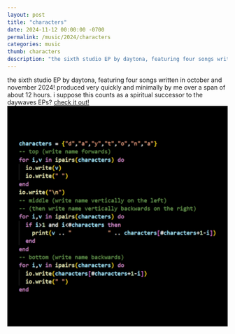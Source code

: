 ```yaml
---
layout: post
title: "characters"
date: 2024-11-12 00:00:00 -0700
permalink: /music/2024/characters
categories: music
thumb: characters
description: "the sixth studio EP by daytona, featuring four songs written in october and november 2024! produced very quickly and minimally by me over a span of about 12 hours."
---
```

the sixth studio EP by daytona, featuring four songs written in october and november 2024! produced very quickly and minimally by me over a span of about 12 hours. i suppose this counts as a spiritual successor to the daywaves EPs? [check it out!](https://daytona.bandcamp.com/album/characters)
![characters cover](/img/postpics/characters-cover.png)